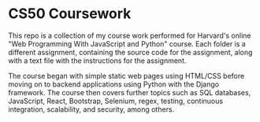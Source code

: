 # CS50 Coursework

This repo is a collection of my course work performed for Harvard's online "Web Programming With JavaScript and Python" course.
Each folder is a different assignment, containing the source code for the assignment,
along with a text file with the instructions for the assignment.

The course began with simple static web pages using HTML/CSS before moving on to backend applications using Python with
the Django framework. The course then covers further topics such as SQL databases, JavaScript, React, Bootstrap, Selenium,
regex, testing, continuous integration, scalability, and security, among others.